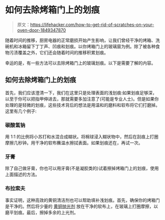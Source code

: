 # 如何去除烤箱门上的划痕

> 原文：<https://lifehacker.com/how-to-get-rid-of-scratches-on-your-oven-door-1849347870>

随着时间的推移，厨房电器的正常磨损开始产生影响，让我们曾经干净的烤箱、洗碗机和冰箱留下丁丁声、凹痕和划痕。以你烤箱门上的玻璃窗为例。除了被各种食物污渍覆盖之外，它们还会随着时间的推移积累划痕。



幸运的是，有一些方法可以去除烤箱门上的玻璃划痕。以下是需要了解的内容。

## 如何去除烤箱门上的划痕

首先，我们应该澄清一下，我们在这里只是处理表面的浅划痕:如果划痕足够深，以至于你可以把指甲伸进去，那就需要多加注意了(可能是专业人士)。但是如果你处理的是轻微的划痕，这些技术背后的想法是用温和的磨料和软布将它们打磨掉。这里有几个例子:

### 碳酸氢钠

用 1:1 的比例将小苏打和水混合成糊状。将棉球浸入糊状物中，然后在刮痕上打圈摩擦几秒钟。用干净的软布蘸温水擦拭表面。如果划痕还在，再试一次。

### 牙膏

除了自己做牙膏，你也可以用牙膏(不是凝胶类的)试着擦掉烤箱门上的划痕，使用上面描述的方法。

### 布拉索夫

事实证明，这种高效的黄铜清洁剂也可以帮助填补浅划痕。首先，确保你的烤箱门是干净的。然后将少量的 [黄铜抛光剂](https://www.familyhandyman.com/article/how-to-remove-scratches-from-glass/) 放在干净的软布上，在玻璃上打圈摩擦，以磨平划痕。最后，擦掉多余的上光剂。